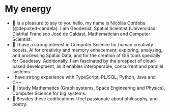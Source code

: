 # My energy

- 👋 Is a pleasure to say to you hello, my name is Nicolás Córdoba {@depicted-candela}. I am Geodesist, Spatial Scientist (Universidad Distrital Francisco José de Caldas), Mathematician and Computer Scientist.
- 👀 I have a strong interest in Computer Science for human creativity boosts, AI for creativity and memory enhacement; exploring, analyzing, and processing Spatial Data, and for the creation of GIS tools specially for Geodessy. Additionally, I am fascinated by the prospect of cloud-based development, as it enables interoperable, concurrent and parallel systems.
- I have strong experience with TypeScript, PL/SQL, Python, Java and C++.
- 🌱 I study Mathematics (Graph systems, Space Engineering and Physics), Computer Science for big systems. 
- 💞️ Besides these codifications I feel passionate about philosophy, and poetry.

<!---
depicted-candela/depicted-candela is a ✨ special ✨ repository because its `README.md` (this file) appears on your GitHub profile.
You can click the Preview link to take a look at your changes.
--->
